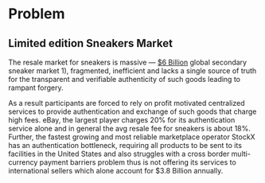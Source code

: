 # Problem

## Limited edition Sneakers Market

The resale market for sneakers is massive — [$6 Billion](https://techcrunch.com/2016/02/08/dan-gilbert-and-campless-founder-launch-a-marketplace-for-sneakers/) global secondary sneaker market 1), fragmented, inefficient and lacks a single source of truth for the transparent and verifiable authenticity of such goods leading to rampant forgery.

As a result participants are forced to rely on profit motivated centralized services to provide authentication and exchange of such goods that charge high fees. eBay, the largest player charges 20% for its authentication service alone and in general the avg resale fee for sneakers is about 18%. Further, the fastest growing  and most reliable marketplace operator StockX has an authentication bottleneck, requiring all products to be sent to its facilities in the United States and also struggles with a cross border multi-currency payment barriers problem thus is not offering its services  to international sellers which alone account for $3.8 Billion annually.
